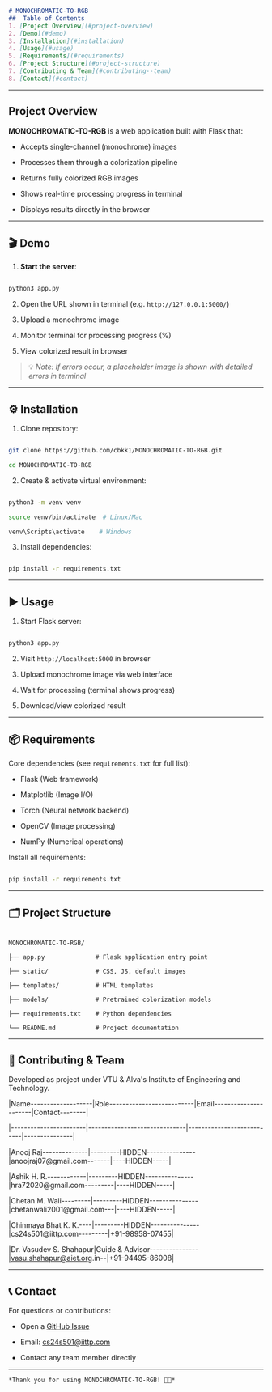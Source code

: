 ```markdown
# MONOCHROMATIC-TO-RGB
##  Table of Contents
1. [Project Overview](#project-overview)
2. [Demo](#demo)
3. [Installation](#installation)
4. [Usage](#usage)
5. [Requirements](#requirements)
6. [Project Structure](#project-structure)
7. [Contributing & Team](#contributing--team)
8. [Contact](#contact)
```
---

## Project Overview

**MONOCHROMATIC-TO-RGB** is a web application built with Flask that:

- Accepts single-channel (monochrome) images

- Processes them through a colorization pipeline

- Returns fully colorized RGB images

- Shows real-time processing progress in terminal

- Displays results directly in the browser

---

## 🎬 Demo

1. **Start the server**:

```bash

python3 app.py

```

2. Open the URL shown in terminal (e.g. `http://127.0.0.1:5000/`)

3. Upload a monochrome image

4. Monitor terminal for processing progress (%)

5. View colorized result in browser

> 💡 *Note: If errors occur, a placeholder image is shown with detailed errors in terminal*

---

## ⚙️ Installation

1. Clone repository:

```bash

git clone https://github.com/cbkk1/MONOCHROMATIC-TO-RGB.git

cd MONOCHROMATIC-TO-RGB

```

2. Create & activate virtual environment:

```bash

python3 -m venv venv

source venv/bin/activate  # Linux/Mac

venv\Scripts\activate    # Windows

```

3. Install dependencies:

```bash

pip install -r requirements.txt

```

---

## ▶️ Usage

1. Start Flask server:

```bash

python3 app.py

```

2. Visit `http://localhost:5000` in browser

3. Upload monochrome image via web interface

4. Wait for processing (terminal shows progress)

5. Download/view colorized result

---

## 📦 Requirements

Core dependencies (see `requirements.txt` for full list):

- Flask (Web framework)

- Matplotlib (Image I/O)

- Torch (Neural network backend)

- OpenCV (Image processing)

- NumPy (Numerical operations)

Install all requirements:

```bash

pip install -r requirements.txt

```

---

## 🗂 Project Structure

```

MONOCHROMATIC-TO-RGB/

├── app.py              # Flask application entry point

├── static/             # CSS, JS, default images

├── templates/          # HTML templates

├── models/             # Pretrained colorization models

├── requirements.txt    # Python dependencies

└── README.md           # Project documentation

```

---

## 🤝 Contributing & Team

Developed as project under VTU & Alva's Institute of Engineering and Technology.

|Name-------------------|Role--------------------------|Email----------------------|Contact--------|

|-----------------------|------------------------------|---------------------------|---------------|

|Anooj Raj--------------|---------HIDDEN---------------|anoojraj07@gmail.com-------|----HIDDEN-----|

|Ashik H. R.------------|---------HIDDEN---------------|hra72020@gmail.com---------|----HIDDEN-----|

|Chetan M. Wali---------|---------HIDDEN---------------|chetanwali2001@gmail.com---|----HIDDEN-----|

|Chinmaya Bhat K. K.----|---------HIDDEN---------------|cs24s501@iittp.com---------|+91-98958-07455|

|Dr. Vasudev S. Shahapur|Guide & Advisor---------------|vasu.shahapur@aiet.org.in--|+91-94495-86008|

---

## 📞 Contact

For questions or contributions:

- Open a [GitHub Issue](https://github.com/cbkk1/MONOCHROMATIC-TO-RGB/issues)

- Email: cs24s501@iittp.com

- Contact any team member directly

---
```
*Thank you for using MONOCHROMATIC-TO-RGB! 🎨✨*

```

